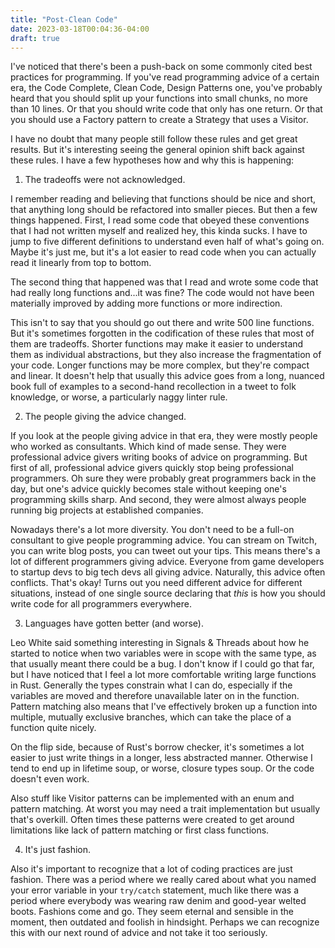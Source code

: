 ```yaml
---
title: "Post-Clean Code"
date: 2023-03-18T00:04:36-04:00
draft: true
---
```


I've noticed that there's been a push-back on some commonly cited best
practices for programming. If you've read programming advice of a
certain era, the Code Complete, Clean Code, Design Patterns one,
you've probably heard that you should split up your functions into
small chunks, no more than 10 lines. Or that you should write code
that only has one return. Or that you should use a Factory pattern to
create a Strategy that uses a Visitor.

I have no doubt that many people still follow these rules and get
great results. But it's interesting seeing the general opinion shift
back against these rules. I have a few hypotheses how and why this is
happening:

1. The tradeoffs were not acknowledged.

I remember reading and believing that functions should be nice and
short, that anything long should be refactored into smaller
pieces. But then a few things happened. First, I read some code that
obeyed these conventions that I had not written myself and realized
hey, this kinda sucks. I have to jump to five different definitions to
understand even half of what's going on. Maybe it's just me, but it's
a lot easier to read code when you can actually read it linearly from
top to bottom.

The second thing that happened was that I read and wrote some code
that had really long functions and...it was fine? The code would not
have been materially improved by adding more functions or more
indirection.

This isn't to say that you should go out there and write 500 line
functions. But it's sometimes forgotten in the codification of these
rules that most of them are tradeoffs. Shorter functions may make it
easier to understand them as individual abstractions, but they also
increase the fragmentation of your code. Longer functions may be more
complex, but they're compact and linear. It doesn't help that usually
this advice goes from a long, nuanced book full of examples to a
second-hand recollection in a tweet to folk knowledge, or worse, a
particularly naggy linter rule.

2. The people giving the advice changed.

If you look at the people giving advice in that era, they were mostly
people who worked as consultants. Which kind of made sense. They were
professional advice givers writing books of advice on programming. But
first of all, professional advice givers quickly stop being
professional programmers. Oh sure they were probably great programmers
back in the day, but one's advice quickly becomes stale without keeping
one's programming skills sharp. And second, they were almost always
people running big projects at established companies.

Nowadays there's a lot more diversity. You don't need to be a full-on
consultant to give people programming advice. You can stream on
Twitch, you can write blog posts, you can tweet out your tips. This
means there's a lot of different programmers giving advice. Everyone
from game developers to startup devs to big tech devs all giving
advice. Naturally, this advice often conflicts. That's okay! Turns out
you need different advice for different situations, instead of one
single source declaring that *this* is how you should write code
for all programmers everywhere.

3. Languages have gotten better (and worse).

Leo White said something interesting in Signals & Threads about how he
started to notice when two variables were in scope with the same type,
as that usually meant there could be a bug. I don't know if I could go
that far, but I have noticed that I feel a lot more comfortable
writing large functions in Rust. Generally the types constrain what I
can do, especially if the variables are moved and therefore
unavailable later on in the function. Pattern matching also means that
I've effectively broken up a function into multiple, mutually
exclusive branches, which can take the place of a function quite
nicely.

On the flip side, because of Rust's borrow checker, it's sometimes a
lot easier to just write things in a longer, less abstracted
manner. Otherwise I tend to end up in lifetime soup, or worse, closure
types soup. Or the code doesn't even work.

Also stuff like Visitor patterns can be implemented with an enum and
pattern matching. At worst you may need a trait implementation but
usually that's overkill. Often times these patterns were created to
get around limitations like lack of pattern matching or first class
functions.

4. It's just fashion.

Also it's important to recognize that a lot of coding practices are
just fashion. There was a period where we really cared about what you
named your error variable in your `try/catch` statement, much like
there was a period where everybody was wearing raw denim and good-year
welted boots. Fashions come and go. They seem eternal and sensible in
the moment, then outdated and foolish in hindsight. Perhaps we can
recognize this with our next round of advice and not take it too
seriously.
